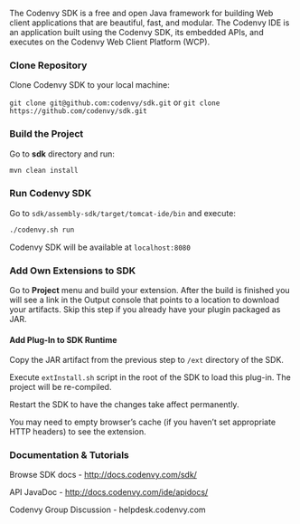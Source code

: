 The Codenvy SDK is a free and open Java framework for building Web client applications that are beautiful, fast, and modular. The Codenvy IDE is an application built using the Codenvy SDK, its embedded APIs, and executes on the Codenvy Web Client Platform (WCP).

### Clone Repository

Clone Codenvy SDK to your local machine:

```git clone git@github.com:codenvy/sdk.git``` or ```git clone https://github.com/codenvy/sdk.git```

### Build the Project


Go to **sdk** directory and run:
```sh
mvn clean install
```
### Run Codenvy SDK

Go to ```sdk/assembly-sdk/target/tomcat-ide/bin``` and execute:
```sh
./codenvy.sh run
```
Codenvy SDK will be available at ```localhost:8080```

### Add Own Extensions to SDK

Go to **Project** menu and build your extension. After the build is finished you will see a link in the Output console that points to a location to download your artifacts. Skip this step if you already have your plugin packaged as JAR.

#### Add Plug-In to SDK Runtime

Copy the JAR artifact from the previous step to ```/ext``` directory of the SDK.

Execute ```extInstall.sh``` script in the root of the SDK to load this plug-in. The project will be re-compiled.

Restart the SDK to have the changes take affect permanently.

You may need to empty browser’s cache (if you haven’t set appropriate HTTP headers) to see the extension.
### Documentation  & Tutorials

Browse SDK docs - http://docs.codenvy.com/sdk/

API JavaDoc - http://docs.codenvy.com/ide/apidocs/

Codenvy Group Discussion - helpdesk.codenvy.com
